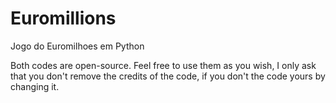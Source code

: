 # Euromillions
Jogo do Euromilhoes em Python



Both codes are open-source. Feel free to use them as you wish, I only ask that you don't remove the credits of the code, if you don't the code yours by changing it.
